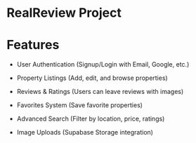 # RealReview Project

# Features

* User Authentication (Signup/Login with Email, Google, etc.)

* Property Listings (Add, edit, and browse properties)

* Reviews & Ratings (Users can leave reviews with images)

* Favorites System (Save favorite properties)

* Advanced Search (Filter by location, price, ratings)

* Image Uploads (Supabase Storage integration)

